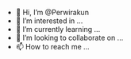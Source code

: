 - 👋 Hi, I’m @Perwirakun
- 👀 I’m interested in ...
- 🌱 I’m currently learning ...
- 💞️ I’m looking to collaborate on ...
- 📫 How to reach me ...

<!---
Perwirakun/Perwirakun is a ✨ special ✨ repository because its `README.md` (this file) appears on your GitHub profile.
You can click the Preview link to take a look at your changes.
--->

